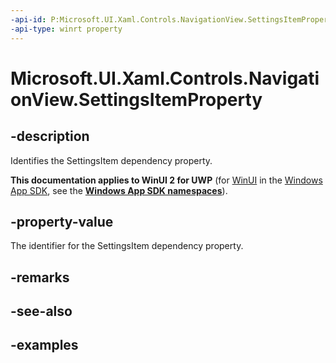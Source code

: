 ```yaml
---
-api-id: P:Microsoft.UI.Xaml.Controls.NavigationView.SettingsItemProperty
-api-type: winrt property
---
```

<!-- Property syntax.
public DependencyProperty SettingsItemProperty { get; }
-->

# Microsoft.UI.Xaml.Controls.NavigationView.SettingsItemProperty


## -description

Identifies the SettingsItem dependency property.


**This documentation applies to WinUI 2 for UWP** (for [WinUI](/windows/apps/winui/winui3/) in the [Windows App SDK](/windows/apps/windows-app-sdk/), see the **[Windows App SDK namespaces](/windows/windows-app-sdk/api/winrt/)**).

## -property-value

The identifier for the SettingsItem dependency property.


## -remarks


## -see-also


## -examples


